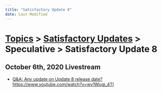 ```yaml
---
title: "Satisfactory Update 8"
date: Last Modified
---
```

# [Topics](../../../topics.md) > [Satisfactory Updates](../../../topics/satisfactory-updates.md) > Speculative > Satisfactory Update 8

## October 6th, 2020 Livestream
* [Q&A: Any update on Update 8 release date?](../../../transcriptions/yt-wv1Wugj_4TI.md) https://www.youtube.com/watch?v=wv1Wugj_4TI
